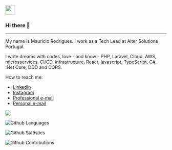 
<img src="https://emojis.slackmojis.com/emojis/images/1531849430/4246/blob-sunglasses.gif?1531849430" width="30"/> 

### Hi there 👋

<hr />

My name is Mauricio Rodrigues. I work as a Tech Lead at Alter Solutions Portugal.

I write dreams with codes, love - and know - PHP, Laravel, Cloud, AWS, microsservices, CI/CD, infrastructure, React, javascript, TypeScript, C#, .Net Core, DDD and CQRS. 

How to reach me:

- [LinkedIn](https://linkedin.com/in/mauriciovsr)
- [Instagram](https://instagram.com/mauricio.vsr)
- [Professional e-mail](mailto:mrodrigues@alter-solutions.com)
- [Personal e-mail](mailto:mauricio.vsr@gmail.com)

![](http://estruyf-github.azurewebsites.net/api/VisitorHit?user=zabaala&repo=zabaala&countColorcountColor)

![Github Languages](https://github-readme-stats.vercel.app/api/top-langs/?username=zabaala&layout=compact&count_private=true)

![Github Statistics](https://github-readme-stats.vercel.app/api/?username=zabaala&count_private=true&show_icons=true)

![Github Contributions](https://github-readme-streak-stats.herokuapp.com/?user=zabaala&hide_border=true)
